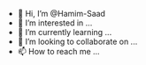 - 👋 Hi, I’m @Hamim-Saad
- 👀 I’m interested in ...
- 🌱 I’m currently learning ...
- 💞️ I’m looking to collaborate on ...
- 📫 How to reach me ...

<!---
Hamim-Saad/Hamim-Saad is a ✨ special ✨ repository because its `README.md` (this file) appears on your GitHub profile.
You can click the Preview link to take a look at your changes.
--->
